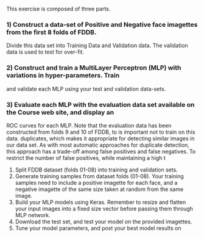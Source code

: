 This exercise is composed of three parts.
### 1) Construct a data-set of Positive and Negative face imagettes from the first 8 folds of FDDB.
Divide this data set into Training Data and Validation data. The validation data is used to test
for over-fit.
### 2) Construct and train a MultiLayer Perceptron (MLP) with variations in hyper-parameters. Train
and validate each MLP using your test and validation data-sets.
### 3) Evaluate each MLP with the evaluation data set available on the Course web site, and display an
ROC curves for each MLP. Note that the evaluation data has been constructed from folds 9 and
10 of FDDB, to is important not to train on this data.
duplicates, which makes it appropriate for detecting similar
images in our data set.
As with most automatic approaches for duplicate detection, this approach has a trade-off among false positives
and false negatives. To restrict the number of false positives, while maintaining a high t



1) Split FDDB dataset (folds 01-08) into training and validation sets.
2) Generate training samples from dataset folds (01-08). Your training samples need to include
a positive imagette for each face, and a negative imagette of the same size taken at random
from the same image.
3) Build your MLP models using Keras. Remember to resize and flatten your input images into
a fixed size vector before passing them through MLP network.
4) Download the test set, and test your model on the provided imagettes.
5) Tune your model parameters, and post your best model results on

